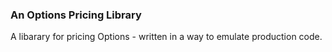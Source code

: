 ### An Options Pricing Library

A libarary for pricing Options - written in a way to emulate production code. 
